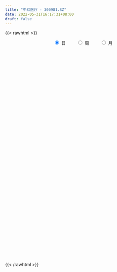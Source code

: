 ```yaml
---
title: "中红医疗 - 300981.SZ"
date: 2022-05-31T16:17:31+08:00
draft: false
---
```

{{< rawhtml >}}
    <div style="text-align: center">
        <label style="padding: 1rem;"><input style="margin-right: .5rem" type="radio" name="period" value="D" checked onclick="period_change(this)">日</label>
        <label style="padding: 1rem;"><input style="margin-right: .5rem" type="radio" name="period" value="W" onclick="period_change(this)">周</label>
        <label style="padding: 1rem;"><input style="margin-right: .5rem" type="radio" name="period" value="M" onclick="period_change(this)">月</label>
    </div>
    <div id="chart" style="height: 700px;"></div> 
    <script type="text/javascript">
        const D_v = [50312.04,42041.07,35559.22,33284.93,43702.5,38813.65,40361.8,66920.63,40305.67,46655.91,24254.39,31380.41,26561.98,27482.94,19386.02,24160.31,41302.45,30517.37,21992.41,26830.93,20445.38,41765.18,22527.05,19802.44,30797.19,33552.38,47949.92,45190.56,31240.08,38818.82,29369.62,28395.24,20129.69,17853.7,19144.11,33870.63,25105.09,21987.36,29066.43,34952.06,31087.12,13733.13,20253.31,22957.65,17553.63,22380.68,17962.88,18557.86,35231.71,23381.16,36420.7,35297.35,40843.28,25411.14,26919.05,20680.69,23519.79,17785.94,16568.09,12794.38,15481.74,20413.28,26339.66,17547.99,10770.23,15386.79,11062.39,18555.82,26339.06,34844.98,50318.6,22431.85,12632.86,17320.08,16522.09,13771.8,14266.79,12981.8,18505.3,13600.38,11298.2,11376.04,10428.42,16001.94,14866.75,19639.7,10689.15,7425.64,9242.33,11439.88,10341.1,12050.51,7472.5,12247.8,11093.77,16244.89,8816.88,6420.46,15825.59,18126.48,12758.07,7872.23,9549.02,9623.04,9987.57,15386.27,36105.76,18239.56,10986.57,15444.52,13707.32,34084.74,17711.7,24548.98,18134.79,9942.35,12758.21,13586.99,11237.34,17486.21,24627.7,16632.73,13793.49,10221.06,11506.7,15511.66,18279.5,22495.67,20374.28,36334.07,37670.27,22677.48,14673.31,11371.99,11824.58,7058.87,11031.82,12222.68,10202.62,12060.77,11431.38,11778.79,8540.4,10630.08,24730.43,11220.29,10670.73,11539.95,9493.85,10802.73,9022.43,11325.75,18879.48,13673.4,11935.15,14095.89,9889.29,76384.86,52217.74,35589.44,46397.74,44775.28,57673.95,39049.2,38189.23,16590.52,14508.03,15698.51,9231.47,13791.32,7838.14,13460.15,9209.76,6672.78,7697.57,7479.93,7022.08,10339.03,7149.91,6459.95,7621.0,7870.52,9367.14,8021.31,9766.61,7608.45,14739.66,12085.99,12343.44,6977.98,8092.6,9195.36,12969.08,9682.01,15118.0,13789.61,12113.04,23111.92,24564.06,17493.87,16410.47,14864.52,8401.8,14125.88,10655.38,7546.01,9585.69,6821.33,7375.13,10916.23,7618.89,7972.34,9611.56,9922.9,7108.04,6727.79,7542.65,7381.84,6327.62,9493.31,7870.12,5733.19,5319.41,6204.92,8000.22,6205.38,12222.29,9895.99,20122.04,45695.86,32724.51,26047.89,16288.66,14591.16,15677.26,21932.46,17666.22,18211.75,18086.97,17531.07,13971.49,12140.03,17164.67,23783.45,50716.29,31011.9,23062.01,28240.52,48794.38,35475.22]
const D_histogram = [0.0,-0.1499651282,-0.3254783981,-0.3849215948,-0.3407728023,-0.2365124483,-0.298574593,-0.0641004031,0.0503771738,-0.0523596767,-0.0948331888,-0.0637027305,-0.1031801491,-0.1852595171,-0.1691537026,-0.2124538249,-0.410741243,-0.6597986998,-0.7627320322,-0.8687707028,-0.8117213001,-0.5245782104,-0.3791795057,-0.2314785711,0.0018115837,0.2021790044,0.5065081765,0.7812884083,0.8226090567,0.8150691478,0.6785156676,0.4287265913,0.2933011236,0.2084754895,0.0634056806,0.1663514885,0.2162944236,0.2832694454,0.4068665274,0.5375953863,0.4204411216,0.3449822369,0.2903133273,0.1736025142,0.0181562541,-0.1672075904,-0.3828336792,-0.4238561976,-0.2380457679,-0.1268512547,0.0852745415,0.1849726111,0.4069771126,0.4700965727,0.3660574447,0.1657909225,0.1936529603,0.2224560217,0.1774691232,0.1003048813,0.1145131824,0.162062897,0.1153420303,-0.0010558096,-0.0522050148,-0.2338476415,-0.2691610668,-0.1451293064,0.0316794909,0.252195646,-0.0447649937,-0.3085615512,-0.438147727,-0.5439278976,-0.648634283,-0.6471403903,-0.5508374779,-0.5000795207,-0.5032953896,-0.489904858,-0.4293469583,-0.3561569413,-0.2862621519,-0.3170559225,-0.4004346305,-0.3736365017,-0.4450010861,-0.4349588546,-0.340682636,-0.3687050473,-0.4203119664,-0.5305182439,-0.5432210705,-0.5729211961,-0.4764142178,-0.3097795875,-0.19921906,-0.0788070256,-0.1276930092,-0.3111660795,-0.323672545,-0.3422947083,-0.30565992,-0.2126086724,-0.1532628236,-0.0058045563,-0.1578316918,-0.3082415737,-0.3420538177,-0.2519037009,-0.1888676575,0.0759640974,0.2468925503,0.4064367182,0.3908856588,0.420181098,0.4790998098,0.5630627833,0.6220405962,0.6998476981,0.7757864089,0.8134705686,0.7336777875,0.6737673938,0.5892567223,0.570412176,0.5797522376,0.5832743929,0.5419732815,0.6098349142,0.6998419649,0.6364167326,0.5246972229,0.397362272,0.2300161423,0.127169319,0.1231897705,0.1377675792,0.1358973333,0.1478461262,0.1668229929,0.1051585588,0.0522808273,-0.0461010633,0.014917253,0.0146184603,0.0411997787,-0.0061902751,-0.046774553,-0.0202003093,-0.0435388039,-0.0355101847,0.0311696214,0.0353816697,0.0558068411,0.0055261961,-0.0044489692,0.3867024401,0.6302258681,0.6780165108,0.805735775,0.7700259614,0.8949978648,0.8444204133,0.4385472088,0.1919195984,-0.0590698266,-0.353835599,-0.5221135018,-0.7594314742,-0.8838566245,-1.0466463079,-1.1058978432,-1.0409627714,-0.8988895273,-0.7498660787,-0.6385824977,-0.6320022866,-0.6162878743,-0.5482676804,-0.4387771886,-0.3790370609,-0.2734091519,-0.1776039048,-0.1492364898,-0.0839510528,-0.1100934403,-0.044583824,0.0690401255,0.1357039625,0.1947976499,0.234602577,0.275701806,0.2311580698,0.062744094,-0.1099573769,-0.1140411156,0.033371541,0.1499302857,0.1383668486,0.1104606018,0.1211811593,0.1372838643,0.2212585795,0.2058767723,0.1822216001,0.1411995265,0.0697929748,-0.0064034885,-0.0052673103,0.003295447,0.0167203591,-0.0045441892,0.0522357688,0.0425051045,0.0221708596,0.0055360612,0.0077466464,-0.0277018216,0.0061711393,-0.0326256576,-0.0462008739,-0.0861510974,-0.1313437613,-0.2371488381,-0.3091956194,-0.5195940753,-0.6491691737,-0.6194794978,-0.9341088421,-1.0495950452,-1.0128174499,-0.921883553,-0.7836785749,-0.6313039982,-0.4709236589,-0.3138678539,-0.1550731602,-0.0351639603,0.0481680125,0.1170955615,0.1774541176,0.2601949552,0.3783780564,0.4640461335,0.5031217466,0.5531247935,0.5604398618,0.4683281939,0.440067666]
const D_fast = [0.0,-0.1874564103,-0.4443392797,-0.6000128751,-0.6410572832,-0.5959250413,-0.7326308341,-0.514181745,-0.3871098746,-0.5029366443,-0.5691184537,-0.553913678,-0.6191861339,-0.7475803812,-0.7737629923,-0.8701765709,-1.1711492997,-1.5851564314,-1.8787727719,-2.2020041181,-2.3478850405,-2.1918865034,-2.1412826752,-2.0514513833,-1.8177083325,-1.5667961608,-1.1358399446,-0.6657376106,-0.4187646981,-0.22253732,-0.1894618833,-0.3320693118,-0.3941694986,-0.4268762604,-0.5560946491,-0.4115609691,-0.3075444281,-0.1697520449,0.0555616689,0.3206893744,0.30864539,0.3194320646,0.3373414869,0.2640313022,0.1131241057,-0.1140416364,-0.425376145,-0.5723627128,-0.446063725,-0.3665820255,-0.1331375939,0.0128036284,0.336552408,0.5171960113,0.5046712446,0.345852453,0.4221277308,0.5065447977,0.50592518,0.4538371584,0.4966737551,0.584739194,0.5668538348,0.4501920425,0.3859915836,0.1458870465,0.0432833545,0.1310327883,0.3157614583,0.599326525,0.2911746368,-0.0497623085,-0.288885416,-0.530647561,-0.7975125172,-0.957803722,-0.9992101791,-1.0734721022,-1.2025118185,-1.3115975014,-1.3583763413,-1.3742255595,-1.3758963082,-1.4859540593,-1.6694414249,-1.7360524216,-1.9186672775,-2.0173647597,-2.0082592,-2.1284578732,-2.2851427839,-2.5279786223,-2.6764867166,-2.8494171412,-2.8720137174,-2.7828239839,-2.7220682214,-2.6213579434,-2.7021671793,-2.9634317694,-3.0568563712,-3.1610522116,-3.2008324033,-3.1609333238,-3.1399031809,-2.9938960526,-3.1853811111,-3.4128513864,-3.5321770848,-3.5050028932,-3.4891837642,-3.205360985,-2.9727093945,-2.7115560471,-2.6293856918,-2.4950449781,-2.3163513138,-2.0916226445,-1.8771346825,-1.6243656561,-1.3544803431,-1.1134285412,-1.0098018754,-0.9012704208,-0.8384669116,-0.714708414,-0.5604302929,-0.4110895394,-0.3168973304,-0.0965769691,0.1683905728,0.2640695236,0.2835243196,0.2555299367,0.1456878426,0.074633349,0.1014512432,0.1504709467,0.1825750341,0.2314853586,0.2921679735,0.2567931791,0.2169856544,0.107078498,0.1718261276,0.1751819499,0.212063213,0.1631255904,0.1108476743,0.1323718406,0.0981486451,0.0972997182,0.1717719296,0.1848293952,0.2192062769,0.170307181,0.1592197734,0.6470467928,1.0481266878,1.2654214581,1.5945746661,1.7513713428,2.1000927125,2.2606203643,1.964383962,1.7657362512,1.4999793696,1.1167546974,0.8179484192,0.3907725782,0.0453832718,-0.3790679886,-0.7147939847,-0.9100996057,-0.9927487435,-1.0311918145,-1.079553858,-1.2309742185,-1.3693317748,-1.4383785009,-1.4385823063,-1.4736014438,-1.4363258228,-1.384921552,-1.3938632594,-1.3495655856,-1.4032313331,-1.3488676728,-1.217983692,-1.1173938643,-1.0096007645,-0.9111451932,-0.8011205126,-0.7878747314,-0.9406026836,-1.1407934988,-1.1733875164,-1.0176319745,-0.8635906585,-0.8405623834,-0.8408534798,-0.7998376324,-0.7494139613,-0.6101246013,-0.5740372154,-0.5521369876,-0.5578591796,-0.6118174875,-0.6896148229,-0.6897954724,-0.6804088533,-0.6628038514,-0.6852044471,-0.6153655468,-0.614469935,-0.6292614649,-0.6445122481,-0.6403650012,-0.6827389246,-0.6473231789,-0.6942763903,-0.719401825,-0.7808898228,-0.8589184271,-1.0240107134,-1.1733563996,-1.5136533743,-1.8055207661,-1.9307009647,-2.4788575195,-2.8567424839,-3.0731692511,-3.2127062424,-3.2704209081,-3.275872331,-3.2332229064,-3.1546340648,-3.0346076611,-2.9234894513,-2.8281154755,-2.729914036,-2.6251919505,-2.4774023742,-2.2646247588,-2.0629451484,-1.8980890986,-1.7098048534,-1.5623798196,-1.5374094391,-1.4556530505]
const D_slow = [0.0,-0.0374912821,-0.1188608816,-0.2150912803,-0.3002844809,-0.3594125929,-0.4340562412,-0.4500813419,-0.4374870485,-0.4505769677,-0.4742852649,-0.4902109475,-0.5160059848,-0.5623208641,-0.6046092897,-0.6577227459,-0.7604080567,-0.9253577316,-1.1160407397,-1.3332334154,-1.5361637404,-1.667308293,-1.7621031694,-1.8199728122,-1.8195199163,-1.7689751652,-1.642348121,-1.447026019,-1.2413737548,-1.0376064678,-0.8679775509,-0.7607959031,-0.6874706222,-0.6353517498,-0.6195003297,-0.5779124576,-0.5238388517,-0.4530214903,-0.3513048585,-0.2169060119,-0.1117957315,-0.0255501723,0.0470281595,0.0904287881,0.0949678516,0.053165954,-0.0425424658,-0.1485065152,-0.2080179572,-0.2397307708,-0.2184121355,-0.1721689827,-0.0704247045,0.0470994386,0.1386137998,0.1800615305,0.2284747705,0.284088776,0.3284560568,0.3535322771,0.3821605727,0.4226762969,0.4515118045,0.4512478521,0.4381965984,0.379734688,0.3124444213,0.2761620947,0.2840819674,0.3471308789,0.3359396305,0.2587992427,0.1492623109,0.0132803366,-0.1488782342,-0.3106633318,-0.4483727012,-0.5733925814,-0.6992164288,-0.8216926433,-0.9290293829,-1.0180686182,-1.0896341562,-1.1688981369,-1.2690067945,-1.3624159199,-1.4736661914,-1.5824059051,-1.667576564,-1.7597528259,-1.8648308175,-1.9974603785,-2.1332656461,-2.2764959451,-2.3955994996,-2.4730443964,-2.5228491614,-2.5425509178,-2.5744741701,-2.65226569,-2.7331838262,-2.8187575033,-2.8951724833,-2.9483246514,-2.9866403573,-2.9880914964,-3.0275494193,-3.1046098127,-3.1901232671,-3.2530991924,-3.3003161067,-3.2813250824,-3.2196019448,-3.1179927653,-3.0202713506,-2.9152260761,-2.7954511236,-2.6546854278,-2.4991752788,-2.3242133542,-2.130266752,-1.9268991098,-1.743479663,-1.5750378145,-1.4277236339,-1.2851205899,-1.1401825305,-0.9943639323,-0.8588706119,-0.7064118834,-0.5314513921,-0.372347209,-0.2411729033,-0.1418323353,-0.0843282997,-0.0525359699,-0.0217385273,0.0127033675,0.0466777008,0.0836392324,0.1253449806,0.1516346203,0.1647048271,0.1531795613,0.1569088746,0.1605634896,0.1708634343,0.1693158655,0.1576222273,0.15257215,0.141687449,0.1328099028,0.1406023082,0.1494477256,0.1633994359,0.1647809849,0.1636687426,0.2603443526,0.4179008197,0.5874049473,0.7888388911,0.9813453815,1.2050948477,1.416199951,1.5258367532,1.5738166528,1.5590491961,1.4705902964,1.3400619209,1.1502040524,0.9292398963,0.6675783193,0.3911038585,0.1308631657,-0.0938592162,-0.2813257358,-0.4409713603,-0.5989719319,-0.7530439005,-0.8901108206,-0.9998051177,-1.0945643829,-1.1629166709,-1.2073176471,-1.2446267696,-1.2656145328,-1.2931378929,-1.3042838489,-1.2870238175,-1.2530978268,-1.2043984144,-1.1457477701,-1.0768223186,-1.0190328012,-1.0033467777,-1.0308361219,-1.0593464008,-1.0510035155,-1.0135209441,-0.978929232,-0.9513140815,-0.9210187917,-0.8866978256,-0.8313831808,-0.7799139877,-0.7343585877,-0.6990587061,-0.6816104624,-0.6832113345,-0.6845281621,-0.6837043003,-0.6795242105,-0.6806602578,-0.6676013156,-0.6569750395,-0.6514323246,-0.6500483093,-0.6481116477,-0.6550371031,-0.6534943182,-0.6616507326,-0.6732009511,-0.6947387255,-0.7275746658,-0.7868618753,-0.8641607802,-0.994059299,-1.1563515924,-1.3112214669,-1.5447486774,-1.8071474387,-2.0603518012,-2.2908226894,-2.4867423332,-2.6445683327,-2.7622992475,-2.8407662109,-2.879534501,-2.888325491,-2.8762834879,-2.8470095975,-2.8026460681,-2.7375973293,-2.6430028152,-2.5269912819,-2.4012108452,-2.2629296468,-2.1228196814,-2.0057376329,-1.8957207164]
const D_data = [['2021-05-20', 60.0308, 60.8312, 58.9225, 61.8163],['2021-05-21', 60.2925, 58.4813, 58.3889, 60.4464],['2021-05-24', 57.9785, 57.0754, 56.4084, 57.9785],['2021-05-25', 57.9733, 57.5834, 57.5218, 58.9482],['2021-05-26', 57.0703, 58.5121, 56.1827, 59.0816],['2021-05-27', 58.235, 59.3894, 57.9785, 59.7024],['2021-05-28', 59.3638, 57.1473, 57.0446, 59.3638],['2021-05-31', 58.3222, 61.1237, 57.9733, 62.0729],['2021-06-01', 60.0308, 60.4977, 59.4048, 61.3032],['2021-06-02', 59.0097, 57.7424, 57.5269, 59.4356],['2021-06-03', 57.7732, 57.9785, 57.4705, 58.4659],['2021-06-04', 57.8758, 58.7378, 57.7219, 59.687],['2021-06-07', 58.3171, 57.6911, 57.568, 58.4915],['2021-06-08', 57.7937, 56.6342, 56.4392, 58.2709],['2021-06-09', 56.6393, 57.4602, 56.1878, 57.568],['2021-06-10', 57.6809, 56.3982, 56.3366, 57.6963],['2021-06-11', 55.7517, 53.4479, 53.2683, 56.234],['2021-06-15', 52.8579, 51.0467, 50.9236, 53.1503],['2021-06-16', 50.7953, 51.2057, 50.0564, 51.8009],['2021-06-17', 50.8774, 49.7691, 49.6101, 51.2006],['2021-06-18', 49.3843, 50.8004, 49.374, 50.9389],['2021-06-21', 50.5336, 53.8533, 50.3643, 55.2232],['2021-06-22', 53.6018, 52.6424, 52.5911, 53.6018],['2021-06-23', 52.6629, 52.9656, 51.9343, 53.2837],['2021-06-24', 52.6578, 54.7204, 52.1806, 55.4028],['2021-06-25', 54.6024, 55.3104, 53.92, 56.3776],['2021-06-28', 54.8999, 58.0246, 54.8025, 59.4151],['2021-06-29', 57.8091, 59.5228, 57.5988, 60.1334],['2021-06-30', 58.7481, 57.9066, 57.7476, 58.9225],['2021-07-01', 58.235, 57.881, 57.8707, 61.1493],['2021-07-02', 56.8907, 56.3366, 55.9672, 58.158],['2021-07-05', 56.0031, 54.197, 53.7712, 56.7984],['2021-07-06', 54.6434, 54.7717, 53.3658, 55.1052],['2021-07-07', 53.5146, 54.9153, 53.5146, 55.3515],['2021-07-08', 54.9359, 53.5557, 53.4428, 55.3412],['2021-07-09', 53.5198, 56.5572, 53.5146, 57.0959],['2021-07-12', 56.5162, 56.3828, 55.7722, 57.7835],['2021-07-13', 56.2699, 57.0446, 54.8076, 57.0446],['2021-07-14', 56.9523, 58.4915, 56.4084, 59.2612],['2021-07-15', 59.0046, 59.6101, 57.7219, 60.8004],['2021-07-16', 58.7994, 56.901, 56.8497, 59.41],['2021-07-19', 56.5418, 57.1986, 56.4392, 57.8194],['2021-07-20', 57.9785, 57.3628, 57.3628, 59.2509],['2021-07-21', 56.4956, 56.3161, 55.7311, 56.8445],['2021-07-22', 56.2648, 55.1821, 54.9923, 56.2853],['2021-07-23', 55.059, 53.8327, 53.1555, 55.4746],['2021-07-26', 53.6172, 52.1447, 51.139, 53.6172],['2021-07-27', 51.8728, 53.2991, 51.4264, 53.7096],['2021-07-28', 53.3504, 56.2442, 53.3504, 57.4038],['2021-07-29', 55.8286, 55.9364, 54.4125, 56.4649],['2021-07-30', 55.4028, 58.0298, 55.1565, 58.9482],['2021-08-02', 59.1072, 57.5475, 57.3679, 60.5439],['2021-08-03', 57.4038, 60.1744, 57.2345, 60.3951],['2021-08-04', 60.0308, 59.3073, 58.2863, 60.0308],['2021-08-05', 59.4561, 57.45, 57.3628, 60.4772],['2021-08-06', 56.942, 55.6542, 55.5156, 57.8656],['2021-08-09', 55.3617, 58.2196, 54.8589, 59.1483],['2021-08-10', 58.2453, 58.589, 57.4654, 58.8917],['2021-08-11', 58.902, 57.8245, 57.7989, 59.0816],['2021-08-12', 57.3166, 57.2499, 57.2088, 58.1734],['2021-08-13', 57.3935, 58.3633, 57.019, 58.4094],['2021-08-16', 58.6865, 59.1175, 57.5526, 59.4151],['2021-08-17', 59.2714, 58.1119, 57.686, 60.1334],['2021-08-18', 57.6655, 56.9061, 56.3417, 58.3889],['2021-08-19', 56.8497, 57.3114, 56.4956, 57.9579],['2021-08-20', 57.5577, 54.9872, 54.8435, 57.5577],['2021-08-23', 54.6075, 56.08, 54.6075, 56.3879],['2021-08-24', 55.9261, 58.1939, 55.685, 58.4454],['2021-08-25', 58.1888, 59.6665, 57.9836, 60.2771],['2021-08-26', 60.1642, 61.452, 59.0611, 61.452],['2021-08-27', 58.0811, 54.8897, 54.8281, 58.2247],['2021-08-30', 54.3869, 53.6839, 53.4787, 55.295],['2021-08-31', 53.6993, 54.0277, 53.371, 54.6434],['2021-09-01', 54.0277, 53.3043, 52.4115, 54.1816],['2021-09-02', 53.1195, 52.2576, 51.9702, 53.2016],['2021-09-03', 52.2319, 52.7553, 51.7599, 52.7655],['2021-09-06', 52.6783, 53.6737, 52.155, 53.8584],['2021-09-07', 53.8738, 53.0067, 52.8527, 53.8738],['2021-09-08', 52.9964, 51.9651, 51.8112, 52.9964],['2021-09-09', 51.9754, 51.6932, 51.1544, 52.0677],['2021-09-10', 51.6316, 51.9908, 51.1904, 52.0421],['2021-09-13', 51.9959, 52.0575, 51.883, 52.8271],['2021-09-14', 51.9805, 51.9959, 51.4623, 52.4885],['2021-09-15', 51.9497, 50.4361, 50.2104, 51.9908],['2021-09-16', 50.3848, 49.0046, 48.9533, 50.3899],['2021-09-17', 48.9995, 49.7332, 47.0395, 49.8923],['2021-09-22', 48.7327, 47.8502, 47.8194, 49.2458],['2021-09-23', 48.1786, 48.1324, 48.0246, 48.6814],['2021-09-24', 48.4248, 48.9277, 48.0811, 49.2509],['2021-09-27', 48.9277, 47.0446, 46.6957, 48.9277],['2021-09-28', 46.7676, 45.9569, 45.9261, 47.0395],['2021-09-29', 45.9312, 44.1252, 44.1252, 45.9518],['2021-09-30', 44.3971, 44.2874, 43.9114, 44.6531],['2021-10-08', 43.927, 43.1958, 43.1227, 44.2927],['2021-10-11', 43.1174, 44.2039, 43.1174, 44.5799],['2021-10-12', 44.2143, 45.1336, 43.5301, 45.6977],['2021-10-13', 44.721, 44.6217, 44.0315, 45.1336],['2021-10-14', 44.7575, 44.8986, 44.4337, 45.3112],['2021-10-15', 44.3971, 42.522, 42.428, 44.3971],['2021-10-18', 42.0571, 39.6545, 39.5813, 42.1094],['2021-10-19', 39.6545, 40.626, 39.1948, 40.7252],['2021-10-20', 40.6312, 39.8007, 39.644, 40.6364],['2021-10-21', 39.7746, 39.8738, 39.597, 40.4379],['2021-10-22', 39.7485, 40.3074, 39.6075, 40.4797],['2021-10-25', 40.2134, 39.7276, 39.2053, 40.3074],['2021-10-26', 39.7694, 40.9028, 39.2888, 41.6915],['2021-10-27', 39.2157, 36.6407, 36.5101, 39.5813],['2021-10-28', 36.5623, 35.2148, 34.9327, 36.5623],['2021-10-29', 35.5177, 35.4655, 35.126, 35.8206],['2021-11-01', 35.6222, 36.4735, 35.4132, 37.0638],['2021-11-02', 36.4004, 35.9042, 35.5334, 36.9593],['2021-11-03', 36.5571, 38.8083, 36.3325, 39.4873],['2021-11-04', 38.1241, 38.4793, 38.0248, 38.965],['2021-11-05', 38.5472, 39.0434, 37.8786, 40.1611],['2021-11-08', 38.8344, 37.1212, 36.6355, 39.0172],['2021-11-09', 37.6122, 37.6226, 37.2779, 37.748],['2021-11-10', 37.5286, 38.1868, 37.2414, 38.3852],['2021-11-11', 37.9778, 38.918, 37.8681, 38.965],['2021-11-12', 38.9232, 39.1008, 38.5001, 39.1739],['2021-11-15', 39.1635, 39.8947, 39.0695, 40.2134],['2021-11-16', 39.9626, 40.5633, 39.2105, 41.1901],['2021-11-17', 40.5738, 40.7409, 39.9313, 40.7409],['2021-11-18', 40.6887, 39.5134, 39.4978, 40.8871],['2021-11-19', 39.5082, 39.7119, 39.0381, 39.785],['2021-11-22', 39.7119, 39.3045, 38.8867, 39.947],['2021-11-23', 39.3045, 40.1193, 38.9963, 40.2081],['2021-11-24', 40.3126, 40.7357, 39.6806, 40.814],['2021-11-25', 41.1587, 41.0125, 40.6208, 41.7751],['2021-11-26', 41.0543, 40.6678, 40.6364, 41.9422],['2021-11-29', 42.3079, 42.4593, 41.7385, 44.2248],['2021-11-30', 41.9474, 43.6032, 41.4774, 44.1673],['2021-12-01', 43.0287, 42.2243, 42.0467, 43.2428],['2021-12-02', 42.3131, 41.5662, 41.4199, 42.9816],['2021-12-03', 41.4983, 41.0647, 40.6208, 41.4983],['2021-12-06', 40.8036, 39.9992, 39.9626, 41.1587],['2021-12-07', 40.0253, 40.2081, 39.7171, 40.3439],['2021-12-08', 40.4797, 41.2528, 40.2186, 41.2528],['2021-12-09', 41.1065, 41.6184, 40.9394, 41.9161],['2021-12-10', 41.5244, 41.5609, 41.1953, 41.9318],['2021-12-13', 41.7855, 41.8848, 41.4251, 42.287],['2021-12-14', 41.89, 42.1982, 41.5296, 42.616],['2021-12-15', 42.2295, 41.2005, 41.1587, 42.2295],['2021-12-16', 41.2266, 41.0856, 40.5476, 41.2998],['2021-12-17', 41.3781, 40.1298, 40.088, 41.4042],['2021-12-20', 40.3492, 42.0362, 40.0096, 42.569],['2021-12-21', 41.702, 41.4669, 41.0282, 41.7855],['2021-12-22', 41.4721, 41.9213, 41.2684, 42.2034],['2021-12-23', 41.8273, 40.9759, 40.9446, 42.2922],['2021-12-24', 40.9028, 40.8245, 40.2813, 41.4878],['2021-12-27', 40.6625, 41.6236, 40.6155, 42.0728],['2021-12-28', 41.7229, 41.0021, 40.9603, 41.9109],['2021-12-29', 40.9498, 41.3416, 40.6417, 42.2034],['2021-12-30', 41.4199, 42.2974, 41.3572, 42.5638],['2021-12-31', 42.569, 41.7542, 41.6967, 42.5951],['2022-01-04', 41.7751, 42.0833, 41.749, 42.5586],['2022-01-05', 42.0519, 41.164, 40.6782, 42.0519],['2022-01-06', 40.8715, 41.5296, 40.8349, 41.6706],['2022-01-07', 41.7855, 47.7765, 41.6602, 49.3905],['2022-01-10', 47.1236, 48.1056, 46.5909, 49.286],['2022-01-11', 47.6094, 47.0401, 45.8962, 48.1056],['2022-01-12', 47.0035, 49.2129, 46.2305, 50.2053],['2022-01-13', 48.9935, 48.1735, 48.069, 52.0543],['2022-01-14', 48.0272, 51.2552, 47.2751, 52.6498],['2022-01-17', 52.2267, 50.1426, 49.9598, 52.2319],['2022-01-18', 49.6046, 45.1754, 45.1754, 49.6046],['2022-01-19', 45.0761, 45.8753, 44.6583, 46.3767],['2022-01-20', 45.9693, 44.7471, 44.7419, 46.3402],['2022-01-21', 44.9508, 42.7675, 42.7257, 45.353],['2022-01-24', 42.4645, 42.9451, 42.1877, 43.3995],['2022-01-25', 42.9973, 40.6417, 40.4797, 43.4517],['2022-01-26', 40.8245, 40.5633, 40.2186, 41.493],['2022-01-27', 40.7357, 38.6412, 38.6412, 40.9237],['2022-01-28', 38.8971, 38.5472, 38.1345, 39.362],['2022-02-07', 39.1269, 39.2941, 38.7456, 39.4769],['2022-02-08', 39.2888, 40.0462, 39.0695, 40.3909],['2022-02-09', 40.0462, 40.2342, 39.6963, 40.3126],['2022-02-10', 40.2342, 39.8582, 39.7955, 40.37],['2022-02-11', 39.597, 38.2808, 38.2808, 39.8477],['2022-02-14', 37.9204, 37.8577, 37.4764, 38.4949],['2022-02-15', 37.8629, 38.1554, 37.4555, 38.286],['2022-02-16', 38.2442, 38.6255, 37.9569, 38.9493],['2022-02-17', 38.6255, 37.983, 37.9204, 38.777],['2022-02-18', 37.8002, 38.5837, 37.5547, 38.8188],['2022-02-21', 38.5472, 38.6568, 38.1189, 38.8083],['2022-02-22', 38.4845, 37.842, 37.4555, 38.4845],['2022-02-23', 37.842, 38.286, 37.8055, 38.5472],['2022-02-24', 38.1606, 36.9854, 36.4109, 38.8867],['2022-02-25', 37.21, 37.9935, 37.21, 38.4845],['2022-02-28', 37.9778, 38.9076, 37.5391, 38.9128],['2022-03-01', 38.9076, 38.7091, 38.4061, 39.106],['2022-03-02', 38.5419, 38.9128, 38.1711, 39.1008],['2022-03-03', 38.9128, 38.9441, 38.5524, 39.3463],['2022-03-04', 38.6412, 39.2262, 38.6046, 39.853],['2022-03-07', 39.1792, 38.1972, 38.1241, 39.2784],['2022-03-08', 38.3278, 36.04, 35.9826, 38.4166],['2022-03-09', 36.0661, 34.8961, 33.7314, 36.5519],['2022-03-10', 36.1967, 36.2907, 35.5073, 36.4735],['2022-03-11', 35.8311, 38.3957, 35.6222, 38.4427],['2022-03-14', 38.8083, 38.6516, 38.6516, 40.1559],['2022-03-15', 37.9987, 37.304, 37.0899, 39.4873],['2022-03-16', 37.9204, 36.9541, 35.1521, 38.2703],['2022-03-17', 37.3406, 37.351, 36.7765, 38.3487],['2022-03-18', 37.0377, 37.466, 36.7295, 37.7637],['2022-03-21', 37.3458, 38.6098, 37.3458, 39.153],['2022-03-22', 38.6255, 37.607, 37.4503, 38.6255],['2022-03-23', 37.6122, 37.4451, 37.2936, 38.0196],['2022-03-24', 37.1682, 37.0794, 36.4527, 37.8681],['2022-03-25', 37.1891, 36.3795, 36.3534, 37.2779],['2022-03-28', 35.8833, 35.8468, 35.5229, 36.6407],['2022-03-29', 36.0191, 36.5101, 35.6953, 37.3197],['2022-03-30', 36.484, 36.531, 35.7266, 36.766],['2022-03-31', 36.3221, 36.5623, 36.2437, 37.2727],['2022-04-01', 36.1288, 36.0139, 35.314, 36.1967],['2022-04-06', 36.0609, 37.0115, 36.0557, 37.2257],['2022-04-07', 37.0429, 36.2489, 36.2385, 37.2257],['2022-04-08', 36.6668, 35.9669, 35.4602, 36.6668],['2022-04-11', 35.9356, 35.8311, 35.664, 36.6825],['2022-04-12', 36.04, 35.9408, 35.126, 36.3012],['2022-04-13', 35.5229, 35.2774, 35.2095, 35.9669],['2022-04-14', 35.3662, 36.04, 35.2774, 36.3012],['2022-04-15', 35.8624, 35.0111, 34.9014, 36.0087],['2022-04-18', 34.9849, 35.0581, 34.0448, 35.1469],['2022-04-19', 34.9432, 34.4313, 34.2641, 35.0894],['2022-04-20', 34.7865, 33.9455, 33.8724, 34.8178],['2022-04-21', 33.5851, 32.5196, 32.5144, 34.1492],['2022-04-22', 32.6084, 32.1226, 31.9189, 32.6084],['2022-04-25', 31.3391, 29.1559, 28.2052, 31.757],['2022-04-26', 28.3097, 28.6231, 28.3097, 29.7095],['2022-04-27', 28.2, 29.6625, 27.6829, 29.9916],['2022-04-28', 28.1217, 23.7446, 23.729, 28.1217],['2022-04-29', 22.9925, 24.0371, 22.9925, 24.1729],['2022-05-05', 23.9901, 24.6273, 23.6402, 25.1497],['2022-05-06', 24.1834, 24.5647, 24.0789, 24.784],['2022-05-09', 24.5594, 24.7527, 24.502, 25.1497],['2022-05-10', 24.6587, 24.784, 24.3557, 24.899],['2022-05-11', 24.7788, 24.9042, 24.7057, 25.531],['2022-05-12', 24.9146, 25.0086, 24.7788, 25.4892],['2022-05-13', 25.1236, 25.2907, 24.9407, 25.6824],['2022-05-16', 25.3011, 25.0713, 24.9146, 25.6772],['2022-05-17', 25.1288, 24.7579, 24.4393, 25.2646],['2022-05-18', 24.8102, 24.6482, 24.502, 24.9825],['2022-05-19', 24.2878, 24.6065, 24.1155, 24.6482],['2022-05-20', 24.8102, 25.0556, 24.6535, 25.2176],['2022-05-23', 25.3168, 25.9175, 25.1079, 26.1107],['2022-05-24', 27.1136, 26.0324, 25.8757, 27.6202],['2022-05-25', 26.0846, 25.8235, 25.4526, 26.4607],['2022-05-26', 26.0115, 26.2935, 25.087, 26.2988],['2022-05-27', 26.586, 26.0481, 25.9331, 26.586],['2022-05-30', 25.53, 24.69, 24.61, 25.6],['2022-05-31', 24.7, 25.25, 24.52, 25.26]]
const W_v = [702087.0,227461.86,289813.69,235658.84,191722.1,209517.01,138893.7,99786.09,148444.24,192569.0,119393.37,142198.06,96878.4,131554.31,149151.51,86149.94,90457.95,141120.85,82678.68,70652.47,72312.85,27357.12,41303.99,12247.8,58401.59,57928.84,90705.73,105497.26,65659.68,82761.19,88167.81,122727.12,52340.57,54441.42,67655.25,63703.79,112305.19,236654.15,124035.49,53530.84,39211.39,38468.52,52222.02,49578.46,73814.58,81734.72,48734.29,43494.15,23758.73,38615.54,31463.12,120660.69,42336.55,88078.85,78894.23,156814.17,84269.6]
const W_histogram = [0.0,-0.4918108262,-0.8085336009,-1.2766921098,-1.5824576594,-1.5801682139,-1.8204054131,-2.0272791167,-1.7410010583,-1.3789920818,-1.03676205,-0.7146440146,-0.638141181,-0.2544802951,-0.117285177,0.1829989696,0.1810024291,0.1984669234,0.096771154,0.0129223568,-0.1506604181,-0.262630611,-0.5805107636,-0.7829946421,-0.8740882088,-0.9869272434,-1.2728994487,-1.1121638745,-0.9020017818,-0.634485464,-0.3215938253,-0.0316052079,0.2352356856,0.3500478604,0.4984184956,0.6739062442,1.1806529825,1.7034443799,1.4413364833,0.9700594454,0.6425020624,0.4570634779,0.3123859044,0.316462009,0.2811704763,0.2160825548,0.1252317451,0.0687165311,0.0568605129,0.0154904362,-0.1655854977,-0.7560170526,-1.0206823464,-1.0523017008,-0.9951315848,-0.8046962305,-0.6531535859]
const W_fast = [0.0,-0.6147635328,-1.1336197076,-1.920951244,-2.6223312084,-3.0150838164,-3.7104223688,-4.4241158516,-4.5730880578,-4.5558271018,-4.4727875825,-4.3293305507,-4.4123630124,-4.0923222002,-3.9844483764,-3.6384144874,-3.5951604206,-3.5280791954,-3.6055821763,-3.6862003844,-3.8874482638,-4.0650761094,-4.528083953,-4.9263164919,-5.2359321108,-5.5955029563,-6.1997000238,-6.3170054182,-6.3323437709,-6.2234488191,-5.9909556367,-5.7088683213,-5.3832185064,-5.1808943665,-4.9079191074,-4.5639547977,-3.7620448139,-2.8133923215,-2.7151660973,-2.9439282738,-3.1108601412,-3.1820328562,-3.2486139536,-3.1654223467,-3.1304212605,-3.1414885432,-3.2010314166,-3.2403674979,-3.2380083878,-3.2755058555,-3.4979781638,-4.2774139818,-4.7972498622,-5.0919446419,-5.283557422,-5.2942961254,-5.3060418772]
const W_slow = [0.0,-0.1229527066,-0.3250861068,-0.6442591342,-1.0398735491,-1.4349156025,-1.8900169558,-2.396836735,-2.8320869995,-3.17683502,-3.4360255325,-3.6146865361,-3.7742218314,-3.8378419051,-3.8671631994,-3.821413457,-3.7761628497,-3.7265461188,-3.7023533303,-3.6991227411,-3.7367878457,-3.8024454984,-3.9475731893,-4.1433218498,-4.361843902,-4.6085757129,-4.9268005751,-5.2048415437,-5.4303419891,-5.5889633551,-5.6693618115,-5.6772631134,-5.618454192,-5.5309422269,-5.406337603,-5.237861042,-4.9426977963,-4.5168367014,-4.1565025806,-3.9139877192,-3.7533622036,-3.6390963341,-3.560999858,-3.4818843558,-3.4115917367,-3.357571098,-3.3262631617,-3.3090840289,-3.2948689007,-3.2909962917,-3.3323926661,-3.5213969292,-3.7765675158,-4.039642941,-4.2884258372,-4.4895998949,-4.6528882913]
const W_data = [['2021-04-30', 78.1683, 71.6778, 57.4654, 81.9908],['2021-05-07', 72.863, 63.9713, 63.8789, 75.7311],['2021-05-14', 63.6275, 63.4171, 59.5793, 66.4341],['2021-05-21', 64.0944, 58.4813, 58.3889, 66.2801],['2021-05-28', 57.9785, 57.1473, 56.1827, 59.7024],['2021-06-04', 58.3222, 58.7378, 57.4705, 62.0729],['2021-06-11', 58.3171, 53.4479, 53.2683, 58.4915],['2021-06-18', 52.8579, 50.8004, 49.374, 53.1503],['2021-06-25', 50.5336, 55.3104, 50.3643, 56.3776],['2021-07-02', 54.8999, 56.3366, 54.8025, 61.1493],['2021-07-09', 56.0031, 56.5572, 53.3658, 57.0959],['2021-07-16', 56.5162, 56.901, 54.8076, 60.8004],['2021-07-23', 56.5418, 53.8327, 53.1555, 59.2509],['2021-07-30', 53.6172, 58.0298, 51.139, 58.9482],['2021-08-06', 59.1072, 55.6542, 55.5156, 60.5439],['2021-08-13', 55.3617, 58.3633, 54.8589, 59.1483],['2021-08-20', 58.6865, 54.9872, 54.8435, 60.1334],['2021-08-27', 54.6075, 54.8897, 54.6075, 61.452],['2021-09-03', 54.3869, 52.7553, 51.7599, 55.295],['2021-09-10', 52.6783, 51.9908, 51.1544, 53.8738],['2021-09-17', 51.9959, 49.7332, 47.0395, 52.8271],['2021-09-24', 48.7327, 48.9277, 47.8194, 49.2509],['2021-09-30', 48.9277, 44.2874, 43.9114, 48.9277],['2021-10-08', 43.927, 43.1958, 43.1227, 44.2927],['2021-10-15', 43.1174, 42.522, 42.428, 45.6977],['2021-10-22', 42.0571, 40.3074, 39.1948, 42.1094],['2021-10-29', 40.2134, 35.4655, 34.9327, 41.6915],['2021-11-05', 35.6222, 39.0434, 35.4132, 40.1611],['2021-11-12', 38.8344, 39.1008, 36.6355, 39.1739],['2021-11-19', 39.1635, 39.7119, 39.0381, 41.1901],['2021-11-26', 39.7119, 40.6678, 38.8867, 41.9422],['2021-12-03', 42.3079, 41.0647, 40.6208, 44.2248],['2021-12-10', 40.8036, 41.5609, 39.7171, 41.9318],['2021-12-17', 41.7855, 40.1298, 40.088, 42.616],['2021-12-24', 40.3492, 40.8245, 40.0096, 42.569],['2021-12-31', 40.6625, 41.7542, 40.6155, 42.5951],['2022-01-07', 41.7751, 47.7765, 40.6782, 49.3905],['2022-01-14', 47.1236, 51.2552, 45.8962, 52.6498],['2022-01-21', 52.2267, 42.7675, 42.7257, 52.2319],['2022-01-28', 42.4645, 38.5472, 38.1345, 43.4517],['2022-02-11', 39.1269, 38.2808, 38.2808, 40.3909],['2022-02-18', 37.9204, 38.5837, 37.4555, 38.9493],['2022-02-25', 38.5472, 37.9935, 36.4109, 38.8867],['2022-03-04', 37.9778, 39.2262, 37.5391, 39.853],['2022-03-11', 39.1792, 38.3957, 33.7314, 39.2784],['2022-03-18', 38.8083, 37.466, 35.1521, 40.1559],['2022-03-25', 37.3458, 36.3795, 36.3534, 39.153],['2022-04-01', 35.8833, 36.0139, 35.314, 37.3197],['2022-04-08', 36.0609, 35.9669, 35.4602, 37.2257],['2022-04-15', 35.9356, 35.0111, 34.9014, 36.6825],['2022-04-22', 34.9849, 32.1226, 31.9189, 35.1469],['2022-04-29', 31.3391, 24.0371, 22.9925, 31.757],['2022-05-06', 23.9901, 24.5647, 23.6402, 25.1497],['2022-05-13', 24.5594, 25.2907, 24.3557, 25.6824],['2022-05-20', 25.3011, 25.0556, 24.1155, 25.6772],['2022-05-27', 25.3168, 26.0481, 25.087, 27.6202],['2022-06-02', 25.53, 25.25, 24.52, 25.6]]
const M_v = [702087.0,1011577.1200000001,654100.9699999999,558212.58,501944.9599999999,259240.4000000001,219283.96,416090.28,286863.81,526525.67,142245.37,275401.2000000001,224109.64,450393.4]
const M_histogram = [0.0,-0.6735380057,-1.2641632808,-1.5558074834,-1.9044886796,-2.6324989175,-3.4954916102,-3.307560204,-3.1005708715,-2.9720846823,-2.6651010847,-2.4289285055,-2.8936408742,-2.8899647195]
const M_fast = [0.0,-0.8419225071,-1.7485886024,-2.4291846758,-3.2539880419,-4.6401230092,-6.3769886045,-7.0159472492,-7.5841006347,-8.1986356161,-8.5579272896,-8.9289868368,-10.1171094241,-10.8359244492]
const M_slow = [0.0,-0.1683845014,-0.4844253216,-0.8733771925,-1.3494993623,-2.0076240917,-2.8814969943,-3.7083870453,-4.4835297631,-5.2265509337,-5.8928262049,-6.5000583313,-7.2234685498,-7.9459597297]
const M_data = [['2021-04-30', 78.1683, 71.6778, 57.4654, 81.9908],['2021-05-31', 72.863, 61.1237, 56.1827, 75.7311],['2021-06-30', 60.0308, 57.9066, 49.374, 61.3032],['2021-07-30', 58.235, 58.0298, 51.139, 61.1493],['2021-08-31', 59.1072, 54.0277, 53.371, 61.452],['2021-09-30', 54.0277, 44.2874, 43.9114, 54.1816],['2021-10-29', 43.927, 35.4655, 34.9327, 45.6977],['2021-11-30', 35.6222, 43.6032, 35.4132, 44.2248],['2021-12-31', 43.0287, 41.7542, 39.7171, 43.2428],['2022-01-28', 41.7751, 38.5472, 38.1345, 52.6498],['2022-02-28', 39.1269, 38.9076, 36.4109, 40.3909],['2022-03-31', 38.9076, 36.5623, 33.7314, 40.1559],['2022-04-29', 36.1288, 24.0371, 22.9925, 37.2257],['2022-05-31', 23.9901, 25.25, 23.6402, 27.6202]]
        const D_a = [null,null,56.4084,null,null,null,null,62.0729,null,null,null,null,null,null,null,null,null,null,null,null,49.374,null,null,null,null,null,null,null,null,61.1493,null,null,null,null,53.4428,null,null,null,null,60.8004,null,null,null,null,null,null,51.139,null,null,null,null,60.5439,null,null,null,null,54.8589,null,null,null,null,null,60.1334,null,null,null,null,null,null,null,null,null,null,null,null,null,null,null,null,null,null,null,null,null,null,null,null,null,null,null,null,null,null,null,null,null,null,null,null,null,null,null,null,null,null,null,null,34.9327,null,null,null,null,null,null,null,null,null,null,null,null,null,null,null,null,null,null,null,null,null,44.2248,null,null,null,null,null,39.7171,null,null,null,null,42.616,null,null,null,null,null,null,null,40.2813,null,null,null,null,null,null,null,null,null,null,null,null,null,52.6498,null,null,null,null,null,null,null,null,null,null,null,null,null,null,null,null,37.4555,null,null,null,null,null,null,null,null,null,null,null,null,null,null,null,null,null,null,40.1559,null,null,null,null,null,null,null,null,null,null,null,null,null,35.314,null,null,null,36.6825,null,null,null,null,null,null,null,null,null,null,null,null,null,22.9925,null,null,null,null,null,null,null,null,null,null,null,null,null,27.6202,null,null,null,null,null]
const W_a = [null,null,null,null,null,null,null,49.374,null,null,null,60.8004,null,null,null,null,null,null,null,null,null,null,null,null,null,null,34.9327,null,null,null,null,null,null,null,null,null,null,52.6498,null,null,null,null,null,null,null,null,null,null,null,null,null,22.9925,null,null,null,null,null]
const M_a = [null,null,null,null,null,null,34.9327,null,null,null,null,null,null,null]
        const D_b = [[{ coord: ['2021-05-24', 61.1493] }, { coord: ['2021-08-17', 56.4084] }],[{ coord: ['2021-10-28', 42.616] }, { coord: ['2022-03-14', 39.7171] }]]
const W_b = [[{ coord: ['2021-06-18', 52.6498] }, { coord: ['2022-01-14', 49.374] }]]
const M_b = []
    </script>
{{< /rawhtml >}}